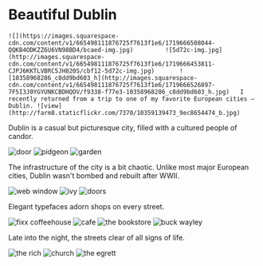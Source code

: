 # Beautiful Dublin

    ![](https://images.squarespace-cdn.com/content/v1/665498111876725f7613f1e6/1719666508044-QQKB4ODKZZ6U6VN98BD4/bcaed-img.jpg)         ![5d72c-img.jpg](http://images.squarespace-cdn.com/content/v1/665498111876725f7613f1e6/1719666453811-CJPJ6KKTLVBRC5JH820S/cbf12-5d72c-img.jpg)       ![10358968286_c8dd9bd603_h](http://images.squarespace-cdn.com/content/v1/665498111876725f7613f1e6/1719666526897-7F5I3J0YGYUNKCBDHQOV/f9338-f77e3-10358968286_c8dd9bd603_h.jpg)   I recently returned from a trip to one of my favorite European cities — Dublin. ![view](http://farm8.staticflickr.com/7370/10359139473_9ec8654474_b.jpg)

 Dublin is a casual but picturesque city, filled with a cultured people of candor.

 ![door](http://farm8.staticflickr.com/7437/10358955275_fe283af2a2_b.jpg) ![pidgeon](http://farm9.staticflickr.com/8330/8097711090_043a6c00f1_b.jpg) ![garden](http://farm9.staticflickr.com/8269/10258291786_2b847dd308_b.jpg)

 The infrastructure of the city is a bit chaotic. Unlike most major European cities, Dublin wasn't bombed and rebuilt after WWII.

 ![web window](http://farm9.staticflickr.com/8278/10258208004_1f5690ac0d_b.jpg) ![ivy](http://farm4.staticflickr.com/3714/10258409913_4c519a8f9a_b.jpg) ![doors](http://farm6.staticflickr.com/5527/10258295806_9cf9999a85_b.jpg)

 Elegant typefaces adorn shops on every street.

 ![fixx coffeehouse](http://farm8.staticflickr.com/7351/10358906435_fd95204f91_b.jpg) ![cafe](http://farm6.staticflickr.com/5519/10258204314_00efe7f2c0_b.jpg) ![the bookstore](http://farm6.staticflickr.com/5504/10358908475_f526d26467_b.jpg) ![buck wayley](http://farm9.staticflickr.com/8553/10258301386_fc5e8b805c_b.jpg)

 Late into the night, the streets clear of all signs of life.

 ![the rich](http://farm6.staticflickr.com/5496/10358948415_b938467227_b.jpg) ![church](http://farm3.staticflickr.com/2806/10358960004_5c624a71b0_b.jpg) ![the egrett](http://farm8.staticflickr.com/7427/10358944935_2b22fe828b_h.jpg)

  